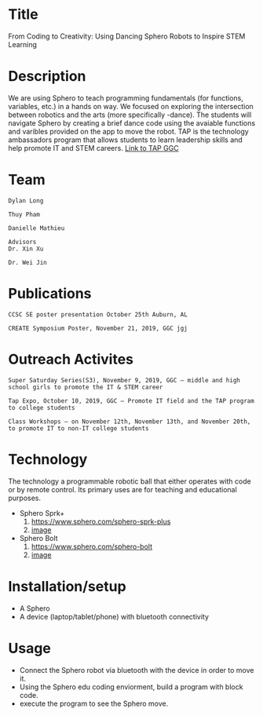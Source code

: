 # Title
From Coding to Creativity: Using Dancing Sphero Robots to Inspire STEM Learning

# Description
We are using Sphero to teach programming fundamentals (for functions, variables, etc.) in a hands on way. We focused on
exploring the intersection between robotics and the arts (more specifically -dance). The students will navigate Sphero by creating a
brief dance code using the avaiable functions and varibles provided on the app to move the robot. TAP is the technology ambassadors 
program that allows students to learn leadership skills and help promote IT and STEM careers. [Link to TAP GGC](https://www.ggc.edu/academics/schools/school-of-science-and-technology/research-internships-service-learning/technology-ambassador-program/)

# Team
    Dylan Long 
    
    Thuy Pham
    
    Danielle Mathieu
    
    Advisors
    Dr. Xin Xu
    
    Dr. Wei Jin
    
# Publications
    CCSC SE poster presentation October 25th Auburn, AL
    
    CREATE Symposium Poster, November 21, 2019, GGC jgj

# Outreach Activites 
    Super Saturday Series(S3), November 9, 2019, GGC – middle and high school girls to promote the IT & STEM career
    
    Tap Expo, October 10, 2019, GGC – Promote IT field and the TAP program to college students
    
    Class Workshops – on November 12th, November 13th, and November 20th, to promote IT to non-IT college students
    
# Technology
The technology a programmable robotic ball that either operates with code or by remote control. Its primary uses are for teaching and educational purposes.
* Sphero Sprk+ 
    1. https://www.sphero.com/sphero-sprk-plus 
    2. [image](https://github.com/TechAmbassadors-GGC/ball-is-life/blob/master/media/sphero.png)
* Sphero Bolt 
    1. https://www.sphero.com/sphero-bolt 
    2. [image](https://github.com/TechAmbassadors-GGC/ball-is-life/blob/master/media/spherobolt.jpg)

# Installation/setup
* A Sphero
* A device (laptop/tablet/phone) with bluetooth connectivity  

# Usage
* Connect the Sphero robot via bluetooth with the device in order to move it. 
* Using the Sphero edu coding enviorment, build a program with block code.
* execute the program to see the Sphero move.
 

